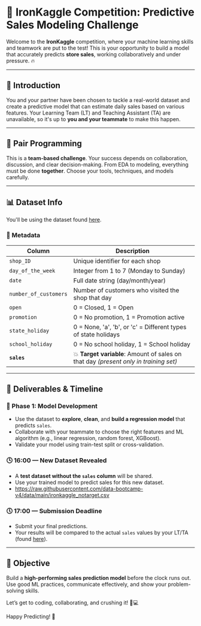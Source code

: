 # 🧠 IronKaggle Competition: Predictive Sales Modeling Challenge

Welcome to the **IronKaggle** competition, where your machine learning skills and teamwork are put to the test! This is your opportunity to build a model that accurately predicts **store sales**, working collaboratively and under pressure. 🔥

---

## 📝 Introduction

You and your partner have been chosen to tackle a real-world dataset and create a predictive model that can estimate daily sales based on various features. Your Learning Team (LT) and Teaching Assistant (TA) are unavailable, so it's up to **you and your teammate** to make this happen.

---

## 👯 Pair Programming

This is a **team-based challenge**. Your success depends on collaboration, discussion, and clear decision-making. From EDA to modeling, everything must be done **together**. Choose your tools, techniques, and models carefully.

---

## 📊 Dataset Info

You'll be using the dataset found [here](https://raw.githubusercontent.com/data-bootcamp-v4/data/main/sales.csv).

### 🧾 Metadata

| Column              | Description                                                                 |
|---------------------|-----------------------------------------------------------------------------|
| `shop_ID`           | Unique identifier for each shop                                             |
| `day_of_the_week`   | Integer from 1 to 7 (Monday to Sunday)                                      |
| `date`              | Full date string (day/month/year)                                           |
| `number_of_customers` | Number of customers who visited the shop that day                          |
| `open`              | 0 = Closed, 1 = Open                                                         |
| `promotion`         | 0 = No promotion, 1 = Promotion active                                       |
| `state_holiday`     | 0 = None, 'a', 'b', or 'c' = Different types of state holidays               |
| `school_holiday`    | 0 = No school holiday, 1 = School holiday                                   |
| **`sales`**         | 💥 **Target variable**: Amount of sales on that day *(present only in training set)* |

---

## 🚀 Deliverables & Timeline

### 🔄 Phase 1: Model Development
- Use the dataset to **explore**, **clean**, and **build a regression model** that predicts `sales`.
- Collaborate with your teammate to choose the right features and ML algorithm (e.g., linear regression, random forest, XGBoost).
- Validate your model using train-test split or cross-validation.

### 🕓 16:00 — New Dataset Revealed
- A **test dataset without the `sales` column** will be shared.
- Use your trained model to predict sales for this new dataset.
- <https://raw.githubusercontent.com/data-bootcamp-v4/data/main/ironkaggle_notarget.csv>

### 🕔 17:00 — Submission Deadline
- Submit your final predictions.
- Your results will be compared to the actual `sales` values by your LT/TA (found [here](link-to-solution)).

---

## 🎯 Objective

Build a **high-performing sales prediction model** before the clock runs out. Use good ML practices, communicate effectively, and show your problem-solving skills.

Let’s get to coding, collaborating, and crushing it! 💪💻

Happy Predicting! 🌟
